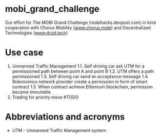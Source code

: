 # mobi_grand_challenge
Our effort for The MOBI Grand Challenge (mobihacks.devpost.com) in kind cooperation with Chorus Mobility (www.chorus.mobi) and Decentralized Technologies (www.dczd.tech)


Use case
========
1. Unmanned Traffic Management
1.1. Self driving car ask UTM for a permissioned path between point A and point B
1.2. UTM offers a path permissioned
1.3. Self driving car send an acceptance message
1.4. Robonomics network provider create a permission in form of smart contract
1.5. When contract achieve Ethereum blockchain, permission became immutable
2. Trading for priority move
#TODO


Abbreviations and acronyms
==========================
- UTM - Unmanned Traffic Management system
